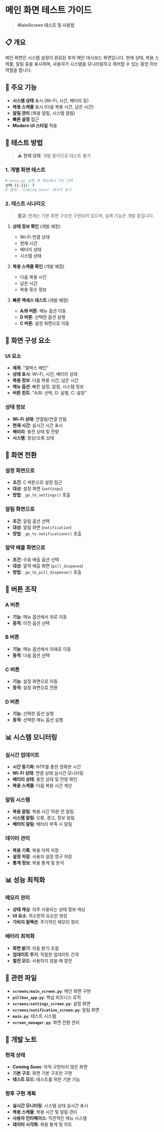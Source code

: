 # 메인 화면 테스트 가이드

> **MainScreen 테스트 및 사용법**

## 📋 개요

메인 화면은 시스템 설정이 완료된 후의 메인 대시보드 화면입니다. 현재 상태, 복용 스케줄, 알림 등을 표시하며, 사용자가 시스템을 모니터링하고 제어할 수 있는 중앙 허브 역할을 합니다.

## 🎯 주요 기능

- **시스템 상태** 표시 (Wi-Fi, 시간, 배터리 등)
- **복용 스케줄** 표시 (다음 복용 시간, 남은 시간)
- **알림 관리** (복용 알림, 시스템 알림)
- **빠른 설정** 접근
- **Modern UI 스타일** 적용

## 🚀 테스트 방법

> ⚠️ **현재 상태**: 개발 중이므로 테스트 불가

### 1. 개별 화면 테스트
```bash
# main.py 실행 후 메뉴에서 7번 선택
선택 (1-11): 7
# 결과: "Coming Soon" 메시지 표시
```

### 2. 테스트 시나리오
> **참고**: 현재는 기본 화면 구조만 구현되어 있으며, 실제 기능은 개발 중입니다.

1. **상태 정보 확인** (개발 예정)
   - Wi-Fi 연결 상태
   - 현재 시간
   - 배터리 상태
   - 시스템 상태

2. **복용 스케줄 확인** (개발 예정)
   - 다음 복용 시간
   - 남은 시간
   - 복용 횟수 정보

3. **빠른 액세스 테스트** (개발 예정)
   - **A/B 버튼**: 메뉴 옵션 이동
   - **D 버튼**: 선택한 옵션 실행
   - **C 버튼**: 설정 화면으로 이동

## 🔧 화면 구성 요소

### UI 요소
- **제목**: "필박스 메인"
- **상태 표시**: Wi-Fi, 시간, 배터리 상태
- **복용 정보**: 다음 복용 시간, 남은 시간
- **메뉴 옵션**: 빠른 설정, 알림, 시스템 정보
- **버튼 힌트**: "A/B: 선택, D: 실행, C: 설정"

### 상태 정보
- **Wi-Fi 상태**: 연결됨/연결 안됨
- **현재 시간**: 실시간 시간 표시
- **배터리**: 충전 상태 및 잔량
- **시스템**: 정상/오류 상태

## 📱 화면 전환

### 설정 화면으로
- **조건**: C 버튼으로 설정 접근
- **대상**: 설정 화면 (`settings`)
- **방법**: `_go_to_settings()` 호출

### 알림 화면으로
- **조건**: 알림 옵션 선택
- **대상**: 알림 화면 (`notification`)
- **방법**: `_go_to_notifications()` 호출

### 알약 배출 화면으로
- **조건**: 수동 배출 옵션 선택
- **대상**: 알약 배출 화면 (`pill_dispense`)
- **방법**: `_go_to_pill_dispense()` 호출

## 🔧 버튼 조작

### A 버튼
- **기능**: 메뉴 옵션에서 위로 이동
- **동작**: 이전 옵션 선택

### B 버튼
- **기능**: 메뉴 옵션에서 아래로 이동
- **동작**: 다음 옵션 선택

### C 버튼
- **기능**: 설정 화면으로 이동
- **동작**: 설정 화면으로 전환

### D 버튼
- **기능**: 선택한 옵션 실행
- **동작**: 선택한 메뉴 옵션 실행

## 📊 시스템 모니터링

### 실시간 업데이트
- **시간 동기화**: NTP를 통한 정확한 시간
- **Wi-Fi 상태**: 연결 상태 실시간 모니터링
- **배터리 상태**: 충전 상태 및 잔량 확인
- **복용 스케줄**: 다음 복용 시간 계산

### 알림 시스템
- **복용 알림**: 복용 시간 10분 전 알림
- **시스템 알림**: 오류, 경고, 정보 알림
- **배터리 알림**: 배터리 부족 시 알림

### 데이터 관리
- **복용 기록**: 복용 이력 저장
- **설정 저장**: 사용자 설정 영구 저장
- **통계 정보**: 복용 통계 및 분석


## 📊 성능 최적화

### 메모리 관리
- **상태 캐싱**: 자주 사용되는 상태 정보 캐싱
- **UI 요소**: 최소한의 요소만 생성
- **가비지 컬렉션**: 주기적인 메모리 정리

### 배터리 최적화
- **화면 밝기**: 자동 밝기 조절
- **업데이트 주기**: 적절한 업데이트 간격
- **절전 모드**: 사용하지 않을 때 절전

## 🔗 관련 파일

- **`screens/main_screen.py`**: 메인 화면 구현
- **`pillbox_app.py`**: 핵심 비즈니스 로직
- **`screens/settings_screen.py`**: 설정 화면
- **`screens/notification_screen.py`**: 알림 화면
- **`main.py`**: 테스트 시스템
- **`screen_manager.py`**: 화면 전환 관리

## 📝 개발 노트

### 현재 상태
- **Coming Soon**: 아직 구현되지 않은 화면
- **기본 구조**: 화면 기본 구조만 구현
- **테스트 모드**: 테스트를 위한 기본 기능

### 향후 구현 계획
- **실시간 모니터링**: 시스템 상태 실시간 표시
- **복용 스케줄**: 복용 시간 및 알림 관리
- **사용자 인터페이스**: 직관적인 메뉴 시스템
- **데이터 시각화**: 복용 통계 및 차트
